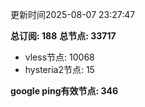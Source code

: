 更新时间2025-08-07 23:27:47

**总订阅: 188**
**总节点: 33717**
- vless节点: 10068
- hysteria2节点: 15

**google ping有效节点: 346**
